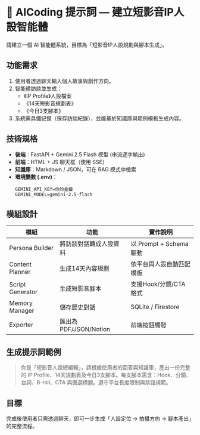 # 🤖 AICoding 提示詞 — 建立短影音IP人設智能體

請建立一個 AI 智能體系統，目標為「短影音IP人設規劃與腳本生成」。

## 功能需求
1. 使用者透過聊天輸入個人故事與創作方向。
2. 智能體訪談並生成：
   - 《IP Profile》人設檔案
   - 《14天短影音規劃表》
   - 《今日3支腳本》
3. 系統需具備記憶（保存訪談紀錄），並能基於知識庫與範例模板生成內容。

## 技術規格
- **後端**：FastAPI + Gemini 2.5 Flash 模型 (串流逐字輸出)
- **前端**：HTML + JS 聊天框（使用 SSE）
- **知識庫**：Markdown / JSON，可在 RAG 模式中檢索
- **環境變數 (.env)**：
  ```
  GEMINI_API_KEY=你的金鑰
  GEMINI_MODEL=gemini-2.5-flash
  ```

## 模組設計
| 模組 | 功能 | 實作說明 |
|------|------|-----------|
| Persona Builder | 將訪談對話轉成人設資料 | 以 Prompt + Schema 驅動 |
| Content Planner | 生成14天內容規劃 | 依平台與人設自動匹配模板 |
| Script Generator | 生成短影音腳本 | 支援Hook/分鏡/CTA格式 |
| Memory Manager | 儲存歷史對話 | SQLite / Firestore |
| Exporter | 匯出為 PDF/JSON/Notion | 前端按鈕觸發 |

## 生成提示詞範例
> 你是「短影音人設總編輯」，請根據使用者的回答與知識庫，產出一份完整的 IP Profile、14天規劃表及今日3支腳本。每支腳本需含：Hook、分鏡、台詞、B-roll、CTA 與備選標題。遵守平台長度限制與禁語規範。

## 目標
完成後使用者只需透過聊天，即可一步生成「人設定位 → 拍攝方向 → 腳本產出」的完整流程。
